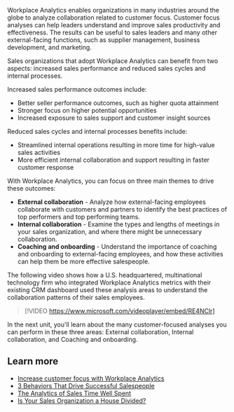 Workplace Analytics enables organizations in many industries around the globe to analyze collaboration related to customer focus. Customer focus analyses can help leaders understand and improve sales productivity and effectiveness. The results can be useful to sales leaders and many other external-facing functions, such as supplier management, business development, and marketing.

Sales organizations that adopt Workplace Analytics can benefit from two aspects: increased sales performance and reduced sales cycles and internal processes.

Increased sales performance outcomes include:

- Better seller performance outcomes, such as higher quota attainment
- Stronger focus on higher potential opportunities
- Increased exposure to sales support and customer insight sources

Reduced sales cycles and internal processes benefits include:

- Streamlined internal operations resulting in more time for high-value sales activities
- More efficient internal collaboration and support resulting in faster customer response

With Workplace Analytics, you can focus on three main themes to drive these outcomes:

- **External collaboration** - Analyze how external-facing employees collaborate with customers and partners to identify the best practices of top performers and top performing teams.
- **Internal collaboration** - Examine the types and lengths of meetings in your sales organization, and where there might be unnecessary collaboration.
- **Coaching and onboarding** - Understand the importance of coaching and onboarding to external-facing employees, and how these activities can help them be more effective salespeople.

The following video shows how a U.S. headquartered, multinational technology firm who integrated Workplace Analytics metrics with their existing CRM dashboard used these analysis areas to understand the collaboration patterns of their sales employees.

> [!VIDEO https://www.microsoft.com/videoplayer/embed/RE4NClr]

In the next unit, you'll learn about the many customer-focused analyses you can perform in these three areas: External collaboration, Internal collaboration, and Coaching and onboarding.

## Learn more

- [Increase customer focus with Workplace Analytics](/workplace-analytics/use/customer-focus?azure-portal=true)
- [3 Behaviors That Drive Successful Salespeople](https://hbr.org/2014/08/3-behaviors-that-drive-successful-salespeople?azure-portal=true)
- [The Analytics of Sales Time Well Spent](https://www.bain.com/insights/the-analytics-of-sales-time-well-spent?azure-portal=true)
- [Is Your Sales Organization a House Divided?](https://www.bain.com/insights/is-your-sales-organization-a-house-divided-chart?azure-portal=true)
